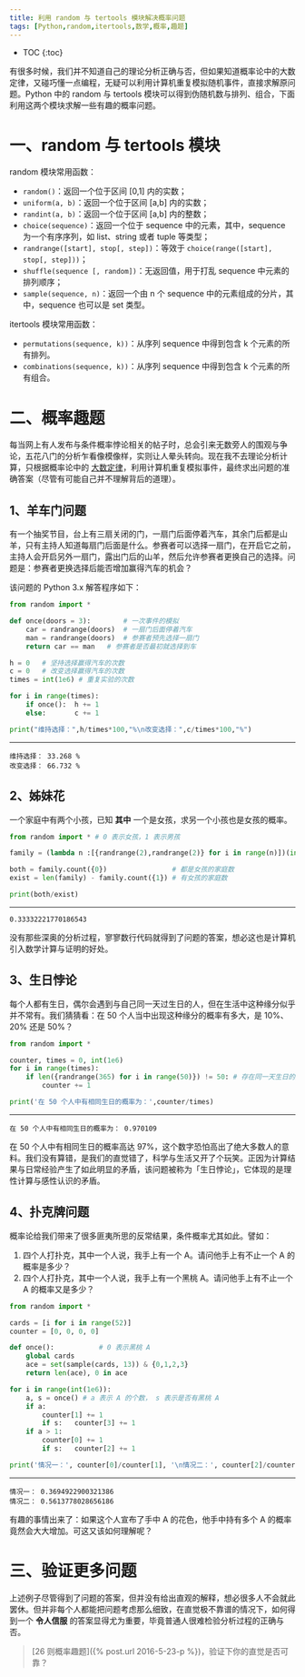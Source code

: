 ```yaml
---
title: 利用 random 与 tertools 模块解决概率问题
tags: [Python,random,itertools,数学,概率,趣题]
---
```


* TOC
{:toc}

有很多时候，我们并不知道自己的理论分析正确与否，但如果知道概率论中的大数定律，又碰巧懂一点编程，无疑可以利用计算机重复模拟随机事件，直接求解原问题。Python 中的 random 与 tertools 模块可以得到伪随机数与排列、组合，下面利用这两个模块求解一些有趣的概率问题。

# 一、random 与 tertools 模块

random 模块常用函数：

- `random()`：返回一个位于区间 [0,1] 内的实数；
- `uniform(a, b)`：返回一个位于区间 [a,b] 内的实数；
- `randint(a, b)`：返回一个位于区间 [a,b] 内的整数；
- `choice(sequence)`：返回一个位于 sequence 中的元素，其中，sequence 为一个有序序列，如 list、string 或者 tuple 等类型；
- `randrange([start], stop[, step])`：等效于 `choice(range([start], stop[, step]))`；
- `shuffle(sequence [, random])`：无返回值，用于打乱 sequence 中元素的排列顺序；
- `sample(sequence, n)`：返回一个由 n 个 sequence 中的元素组成的分片，其中，sequence 也可以是 set 类型。


itertools 模块常用函数：

- `permutations(sequence, k))`：从序列 sequence 中得到包含 k 个元素的所有排列。
- `combinations(sequence, k))`：从序列 sequence 中得到包含 k 个元素的所有组合。


# 二、概率趣题

每当网上有人发布与条件概率悖论相关的帖子时，总会引来无数旁人的围观与争论，五花八门的分析乍看像模像样，实则让人晕头转向。现在我不去理论分析计算，只根据概率论中的 [大数定律](http://zh.wikipedia.org/zh-cn/%E5%A4%A7%E6%95%B0%E5%AE%9A%E5%BE%8B "wiki 百科")，利用计算机重复模拟事件，最终求出问题的准确答案（尽管有可能自己并不理解背后的道理）。

##  1、羊车门问题

有一个抽奖节目，台上有三扇关闭的门，一扇门后面停着汽车，其余门后都是山羊，只有主持人知道每扇门后面是什么。参赛者可以选择一扇门，在开启它之前，主持人会开启另外一扇门，露出门后的山羊，然后允许参赛者更换自己的选择。问题是：参赛者更换选择后能否增加赢得汽车的机会？

该问题的 Python 3.x 解答程序如下： 

```python
from random import *

def once(doors = 3):		# 一次事件的模拟
	car = randrange(doors)	# 一扇门后面停着汽车
	man = randrange(doors)	# 参赛者预先选择一扇门
	return car == man	# 参赛者是否最初就选择到车

h = 0	# 坚持选择赢得汽车的次数                    
c = 0	# 改变选择赢得汽车的次数 
times = int(1e6) # 重复实验的次数

for i in range(times): 
	if once():	h += 1
	else:		c += 1

print("维持选择：",h/times*100,"%\n改变选择：",c/times*100,"%")
```
---

```
维持选择： 33.268 %
改变选择： 66.732 %
```

## 2、姊妹花

一个家庭中有两个小孩，已知 __其中__ 一个是女孩，求另一个小孩也是女孩的概率。

```python
from random import * # 0 表示女孩，1 表示男孩

family = (lambda n :[{randrange(2),randrange(2)} for i in range(n)])(int(1e6))

both = family.count({0})                # 都是女孩的家庭数
exist = len(family) - family.count({1}) # 有女孩的家庭数

print(both/exist)
```
---

```
0.33332221770186543
```

没有那些深奥的分析过程，寥寥数行代码就得到了问题的答案，想必这也是计算机引入数学计算与证明的好处。

## 3、生日悖论

每个人都有生日，偶尔会遇到与自己同一天过生日的人，但在生活中这种缘分似乎并不常有。我们猜猜看：在 50 个人当中出现这种缘分的概率有多大，是 10%、20% 还是 50%？ 

```python
from random import *

counter, times = 0, int(1e6)
for i in range(times):
	if len({randrange(365) for i in range(50)}) != 50: # 存在同一天生日的人
		counter += 1

print('在 50 个人中有相同生日的概率为：',counter/times)
```
---

```
在 50 个人中有相同生日的概率为： 0.970109
```

在 50 个人中有相同生日的概率高达 97%，这个数字恐怕高出了绝大多数人的意料。我们没有算错，是我们的直觉错了，科学与生活又开了个玩笑。正因为计算结果与日常经验产生了如此明显的矛盾，该问题被称为「生日悖论」，它体现的是理性计算与感性认识的矛盾。


## 4、扑克牌问题

概率论给我们带来了很多匪夷所思的反常结果，条件概率尤其如此。譬如：

1. 四个人打扑克，其中一个人说，我手上有一个 A。请问他手上有不止一个 A 的概率是多少？
2. 四个人打扑克，其中一个人说，我手上有一个黑桃 A。请问他手上有不止一个 A 的概率又是多少？

```python
from random import *

cards = [i for i in range(52)]
counter = [0, 0, 0, 0]

def once():           # 0 表示黑桃 A
	global cards
	ace = set(sample(cards, 13)) & {0,1,2,3}
	return len(ace), 0 in ace

for i in range(int(1e6)):
	a, s = once() # a 表示 A 的个数， s 表示是否有黑桃 A
	if a:
		counter[1] += 1
		if s:	counter[3] += 1
	if a > 1:
		counter[0] += 1
		if s:	counter[2] += 1

print('情况一：', counter[0]/counter[1], '\n情况二：', counter[2]/counter[3])
```
---

```
情况一： 0.3694922900321386 
情况二： 0.5613778028656186
```

有趣的事情出来了：如果这个人宣布了手中 A 的花色，他手中持有多个 A 的概率竟然会大大增加。可这又该如何理解呢？

# 三、验证更多问题

上述例子尽管得到了问题的答案，但并没有给出直观的解释，想必很多人不会就此罢休。但并非每个人都能把问题考虑那么细致，在直觉极不靠谱的情况下，如何得到一个 __令人信服__ 的答案显得尤为重要，毕竟普通人很难检验分析过程的正确与否。

> [26 则概率趣题]({% post.url 2016-5-23-p %})，验证下你的直觉是否可靠？
